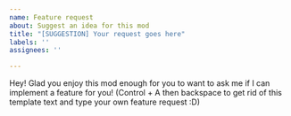 ```yaml
---
name: Feature request
about: Suggest an idea for this mod
title: "[SUGGESTION] Your request goes here"
labels: ''
assignees: ''

---
```


Hey! Glad you enjoy this mod enough for you to want to ask me if I can implement a feature for you!
(Control + A then backspace to get rid of this template text and type your own feature request :D)
